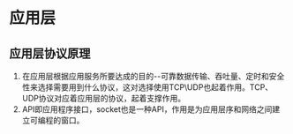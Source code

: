 # 应用层

## 应用层协议原理

1. 在应用层根据应用服务所要达成的目的--可靠数据传输、吞吐量、定时和安全性来选择需要用到什么协议，这对选择使用TCP\UDP也起着作用。TCP、UDP协议对应着应用层的协议，起着支撑作用。
2. API即应用程序接口，socket也是一种API，作用是为应用层序和网络之间建立可编程的窗口。